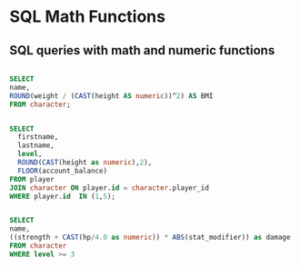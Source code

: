 # SQL Math Functions
## SQL queries with math and numeric functions

```sql

SELECT
name,
ROUND(weight / (CAST(height AS numeric))^2) AS BMI
FROM character;

```
```sql

SELECT
  firstname,
  lastname,
  level,
  ROUND(CAST(height as numeric),2),
  FLOOR(account_balance)
FROM player
JOIN character ON player.id = character.player_id
WHERE player.id  IN (1,5);

```
```sql

SELECT
name,
((strength + CAST(hp/4.0 as numeric)) * ABS(stat_modifier)) as damage
FROM character
WHERE level >= 3

```
